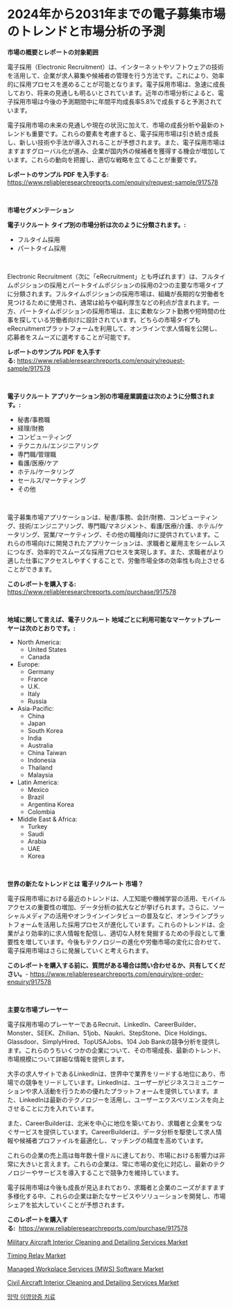 <p><h1>2024年から2031年までの電子募集市場のトレンドと市場分析の予測</h1></p><p><strong>市場の概要とレポートの対象範囲</strong></p>
<p><p>電子採用（Electronic Recruitment）は、インターネットやソフトウェアの技術を活用して、企業が求人募集や候補者の管理を行う方法です。これにより、効率的に採用プロセスを進めることが可能となります。電子採用市場は、急速に成長しており、将来の見通しも明るいとされています。近年の市場分析によると、電子採用市場は今後の予測期間中に年間平均成長率5.8%で成長すると予測されています。</p><p>電子採用市場の未来の見通しや現在の状況に加えて、市場の成長分析や最新のトレンドも重要です。これらの要素を考慮すると、電子採用市場は引き続き成長し、新しい技術や手法が導入されることが予想されます。また、電子採用市場はますますグローバル化が進み、企業が国内外の候補者を獲得する機会が増加しています。これらの動向を把握し、適切な戦略を立てることが重要です。</p></p>
<p><strong>レポートのサンプル PDF を入手する:</strong> <a href="https://www.reliableresearchreports.com/enquiry/request-sample/917578">https://www.reliableresearchreports.com/enquiry/request-sample/917578</a></p>
<p>&nbsp;</p>
<p><strong>市場セグメンテーション</strong></p>
<p><strong>電子リクルート タイプ別の市場分析は次のように分類されます。:</strong></p>
<p><ul><li>フルタイム採用</li><li>パートタイム採用</li></ul></p>
<p>&nbsp;</p>
<p><p>Electronic Recruitment（次に「eRecruitment」とも呼ばれます）は、フルタイムポジションの採用とパートタイムポジションの採用の2つの主要な市場タイプに分類されます。フルタイムポジションの採用市場は、組織が長期的な労働者を見つけるために使用され、通常は給与や福利厚生などの利点が含まれます。一方、パートタイムポジションの採用市場は、主に柔軟なシフト勤務や短時間の仕事を探している労働者向けに設計されています。どちらの市場タイプもeRecruitmentプラットフォームを利用して、オンラインで求人情報を公開し、応募者をスムーズに選考することが可能です。</p></p>
<p><strong>レポートのサンプル PDF を入手する:</strong>&nbsp;<a href="https://www.reliableresearchreports.com/enquiry/request-sample/917578">https://www.reliableresearchreports.com/enquiry/request-sample/917578</a></p>
<p>&nbsp;</p>
<p><strong> 電子リクルート アプリケーション別の市場産業調査は次のように分類されます。:</strong></p>
<p><ul><li>秘書/事務職</li><li>経理/財務</li><li>コンピューティング</li><li>テクニカル/エンジニアリング</li><li>専門職/管理職</li><li>看護/医療/ケア</li><li>ホテル/ケータリング</li><li>セールス/マーケティング</li><li>その他</li></ul></p>
<p>&nbsp;</p>
<p><p>電子募集市場アプリケーションは、秘書/事務、会計/財務、コンピューティング、技術/エンジニアリング、専門職/マネジメント、看護/医療/介護、ホテル/ケータリング、営業/マーケティング、その他の職種向けに提供されています。これらの市場向けに開発されたアプリケーションは、求職者と雇用主をシームレスにつなぎ、効率的でスムーズな採用プロセスを実現します。また、求職者がより適した仕事にアクセスしやすくすることで、労働市場全体の効率性も向上させることができます。</p></p>
<p><strong>このレポートを購入する:</strong>&nbsp; <a href="https://www.reliableresearchreports.com/purchase/917578">https://www.reliableresearchreports.com/purchase/917578</a></p>
<p>&nbsp;</p>
<p><strong>地域に関して言えば、電子リクルート 地域ごとに利用可能なマーケットプレーヤーは次のとおりです。:</strong></p>
<p><ul>
    <li>
        North America:
        <ul>
            <li>United States</li>
            <li>Canada</li>
        </ul>
    </li>
    <li>
        Europe:
        <ul>
            <li>Germany</li>
            <li>France</li>
            <li>U.K.</li>
            <li>Italy</li>
            <li>Russia</li>
        </ul>
    </li>
    <li>
        Asia-Pacific:
        <ul>
            <li>China</li>
            <li>Japan</li>
            <li>South Korea</li>
            <li>India</li>
            <li>Australia</li>
            <li>China Taiwan</li>
            <li>Indonesia</li>
            <li>Thailand</li>
            <li>Malaysia</li>
        </ul>
    </li>
    <li>
        Latin America:
        <ul>
            <li>Mexico</li>
            <li>Brazil</li>
            <li>Argentina Korea</li>
            <li>Colombia</li>
        </ul>
    </li>
    <li>
        Middle East & Africa:
        <ul>
            <li>Turkey</li>
            <li>Saudi</li>
            <li>Arabia</li>
            <li>UAE</li>
            <li>Korea</li>
        </ul>
    </li>
    </ul></p>
<p>&nbsp;</p>
<p><strong>世界の新たなトレンドとは 電子リクルート 市場？</strong></p>
<p><p>電子採用市場における最近のトレンドは、人工知能や機械学習の活用、モバイルアクセスの重要性の増加、データ分析の拡大などが挙げられます。さらに、ソーシャルメディアの活用やオンラインインタビューの普及など、オンラインプラットフォームを活用した採用プロセスが進化しています。これらのトレンドは、企業がより効率的に求人情報を配信し、適切な人材を発掘するための手段として重要性を増しています。今後もテクノロジーの進化や労働市場の変化に合わせて、電子採用市場はさらに発展していくと考えられます。</p></p>
<p><strong>このレポートを購入する前に、質問がある場合は問い合わせるか、共有してください。</strong>- <a href="https://www.reliableresearchreports.com/enquiry/pre-order-enquiry/917578">https://www.reliableresearchreports.com/enquiry/pre-order-enquiry/917578</a></p>
<p>&nbsp;</p>
<p><strong>主要な市場プレーヤー</strong></p>
<p><p>電子採用市場のプレーヤーであるRecruit、LinkedIn、CareerBuilder、Monster、SEEK、Zhilian、51job、Naukri、StepStone、Dice Holdings、Glassdoor、SimplyHired、TopUSAJobs、104 Job Bankの競争分析を提供します。これらのうちいくつかの企業について、その市場成長、最新のトレンド、市場規模について詳細な情報を提供します。</p><p>大手の求人サイトであるLinkedInは、世界中で業界をリードする地位にあり、市場での競争をリードしています。LinkedInは、ユーザーがビジネスコミュニケーションや求人活動を行うための優れたプラットフォームを提供しています。また、LinkedInは最新のテクノロジーを活用し、ユーザーエクスペリエンスを向上させることに力を入れています。</p><p>また、CareerBuilderは、北米を中心に地位を築いており、求職者と企業をつなぐサービスを提供しています。CareerBuilderは、データ分析を駆使して求人情報や候補者プロファイルを最適化し、マッチングの精度を高めています。</p><p>これらの企業の売上高は毎年数十億ドルに達しており、市場における影響力は非常に大きいと言えます。これらの企業は、常に市場の変化に対応し、最新のテクノロジーやサービスを導入することで競争力を維持しています。</p><p>電子採用市場は今後も成長が見込まれており、求職者と企業のニーズがますます多様化する中、これらの企業は新たなサービスやソリューションを開発し、市場シェアを拡大していくことが予想されます。</p></p>
<p><strong>このレポートを購入する:</strong>&nbsp;&nbsp;<a href="https://www.reliableresearchreports.com/purchase/917578">https://www.reliableresearchreports.com/purchase/917578</a></p>
<p><p><a href="https://silk-columnist-571.notion.site/Military-Aircraft-Interior-Cleaning-and-Detailing-Services-Market-Size-Focuses-on-Market-Dynamics-I-0acf0283efce4a5299291c231346af15">Military Aircraft Interior Cleaning and Detailing Services Market</a></p><p><a href="https://view.publitas.com/reportprime-1/timing-relay-market-furnish-information-about-market-size-market-share-market-dynamics-and-projections-spanning-from-2024-to-2031/">Timing Relay Market</a></p><p><a href="https://github.com/provorikovar/Market-Research-Report-List-3/blob/main/managed-workplace-services-mws-software-market.md">Managed Workplace Services (MWS) Software Market</a></p><p><a href="https://cute-banjo-8ca.notion.site/Global-Civil-Aircraft-Interior-Cleaning-and-Detailing-Services-Market-by-Types-Applications-and-Ma-8f1f8168a7cf4c1280f4f3148ffb4289">Civil Aircraft Interior Cleaning and Detailing Services Market</a></p><p><a href="https://medium.com/@cierrahayes645/%EB%A7%9D%EB%A7%89-%EC%9D%B4%ED%98%95%EC%84%B1-%EC%B9%98%EB%A3%8C-%EC%8B%9C%EC%9E%A5-%EB%8F%99%ED%96%A5-%EB%B0%8F-2024-2031%EB%85%84-%EA%B8%B0%EA%B0%84-%EB%8F%99%EC%95%88-%EC%98%88%EC%B8%A1%EB%90%9C-%EC%8B%9C%EC%9E%A5-%EB%B6%84%EC%84%9D-6ade1b3fc586">망막 이영양증 치료</a></p></p>